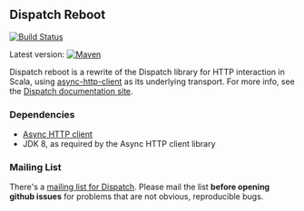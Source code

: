 Dispatch Reboot
---------------

[![Build Status](https://travis-ci.org/dispatch/reboot.svg?branch=master)](https://travis-ci.org/dispatch/reboot)

Latest version: [![Maven][mavenImg]][mavenLink]

[mavenImg]: https://img.shields.io/maven-central/v/net.databinder.dispatch/dispatch-core_2.12.svg
[mavenLink]: https://mvnrepository.com/artifact/net.databinder.dispatch/dispatch-core_2.12


Dispatch reboot is a rewrite of the Dispatch library for
HTTP interaction in Scala, using [async-http-client][async]
as its underlying transport. For more info, see the
[Dispatch documentation site][docs].

[docs]: http://dispatch.databinder.net/Dispatch.html
[async]: https://github.com/AsyncHttpClient/async-http-client

### Dependencies
* [Async HTTP client](https://github.com/AsyncHttpClient/async-http-client)
* JDK 8, as required by the Async HTTP client library

### Mailing List

There's a [mailing list for Dispatch][mail]. Please mail the list **before opening
github issues** for problems that are not obvious, reproducible bugs.

[mail]: https://groups.google.com/forum/?fromgroups#!forum/dispatch-scala
